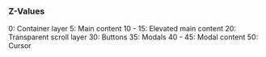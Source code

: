 ### Z-Values

0: Container layer
5: Main content
10 - 15: Elevated main content
20: Transparent scroll layer
30: Buttons
35: Modals
40 - 45: Modal content
50: Cursor